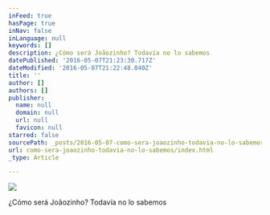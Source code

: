 ```yaml
---
inFeed: true
hasPage: true
inNav: false
inLanguage: null
keywords: []
description: ¿Cómo será Joãozinho? Todavía no lo sabemos
datePublished: '2016-05-07T21:23:30.717Z'
dateModified: '2016-05-07T21:22:48.040Z'
title: ''
author: []
authors: []
publisher:
  name: null
  domain: null
  url: null
  favicon: null
starred: false
sourcePath: _posts/2016-05-07-como-sera-joaozinho-todavia-no-lo-sabemos.md
url: como-sera-joaozinho-todavia-no-lo-sabemos/index.html
_type: Article

---
```

![](https://the-grid-user-content.s3-us-west-2.amazonaws.com/02716c50-a787-410c-b520-90b2fab408c5.jpg)

¿Cómo será Joãozinho? Todavía no lo sabemos